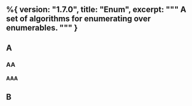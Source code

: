 %{
  version: "1.7.0",
  title: "Enum",
  excerpt: """
  A set of algorithms for enumerating over enumerables.
  """
}
---

## A

### AA

#### AAA

## B
